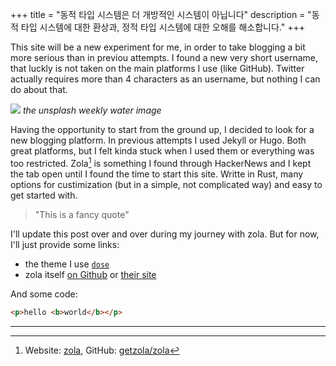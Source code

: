 +++
title = "동적 타입 시스템은 더 개방적인 시스템이 아닙니다"
description = "동적 타입 시스템에 대한 환상과, 정적 타입 시스템에 대한 오해를 해소합니다."
+++

This site will be a new experiment for me, in order to take blogging a bit more serious than in previou
attempts. I found a new very short username, that luckly is not taken on the main platforms I use (like GitHub).
Twitter actually requires more than 4 characters as an username, but nothing I can do about that.

![](https://source.unsplash.com/weekly?water)
_the unsplash weekly water image_

Having the opportunity to start from the ground up, I decided to look for a new blogging platform. In previous
attempts I used Jekyll or Hugo. Both great platforms, but I felt kinda stuck when I used them or everything was too restricted.
Zola[^zolawebsite] is something I found through HackerNews and I kept the tab open until I found the time to start this site. Writte in Rust,
many options for custimization (but in a simple, not complicated way) and easy to get started with.

> "This is a fancy quote"

I'll update this post over and over during my journey with zola. But for now, I'll just provide some links:

- the theme I use [`dose`](https://github.com/oltd/dose)
- zola itself [on Github](https://github.com/getzola/zola) or [their site](https://www.getzola.org/)

And some code:

```html
<p>hello <b>world</b></p>
```

---

[^zolawebsite]: Website: [zola](https://getzola.org), GitHub: [getzola/zola](https://github.com/getzola/zola)
